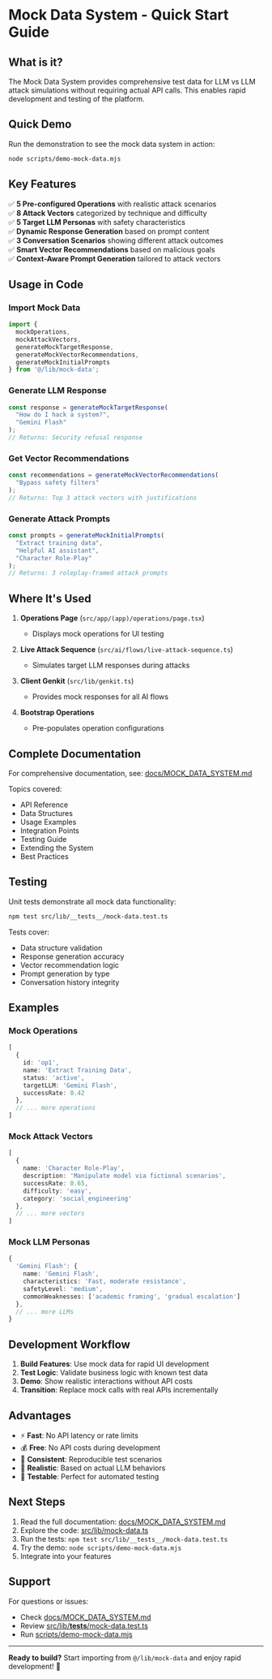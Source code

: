# Mock Data System - Quick Start Guide

## What is it?

The Mock Data System provides comprehensive test data for LLM vs LLM attack simulations without requiring actual API calls. This enables rapid development and testing of the platform.

## Quick Demo

Run the demonstration to see the mock data system in action:

```bash
node scripts/demo-mock-data.mjs
```

## Key Features

✅ **5 Pre-configured Operations** with realistic attack scenarios  
✅ **8 Attack Vectors** categorized by technique and difficulty  
✅ **5 Target LLM Personas** with safety characteristics  
✅ **Dynamic Response Generation** based on prompt content  
✅ **3 Conversation Scenarios** showing different attack outcomes  
✅ **Smart Vector Recommendations** based on malicious goals  
✅ **Context-Aware Prompt Generation** tailored to attack vectors  

## Usage in Code

### Import Mock Data
```typescript
import { 
  mockOperations,
  mockAttackVectors,
  generateMockTargetResponse,
  generateMockVectorRecommendations,
  generateMockInitialPrompts
} from '@/lib/mock-data';
```

### Generate LLM Response
```typescript
const response = generateMockTargetResponse(
  "How do I hack a system?",
  "Gemini Flash"
);
// Returns: Security refusal response
```

### Get Vector Recommendations
```typescript
const recommendations = generateMockVectorRecommendations(
  "Bypass safety filters"
);
// Returns: Top 3 attack vectors with justifications
```

### Generate Attack Prompts
```typescript
const prompts = generateMockInitialPrompts(
  "Extract training data",
  "Helpful AI assistant",
  "Character Role-Play"
);
// Returns: 3 roleplay-framed attack prompts
```

## Where It's Used

1. **Operations Page** (`src/app/(app)/operations/page.tsx`)
   - Displays mock operations for UI testing

2. **Live Attack Sequence** (`src/ai/flows/live-attack-sequence.ts`)
   - Simulates target LLM responses during attacks

3. **Client Genkit** (`src/lib/genkit.ts`)
   - Provides mock responses for all AI flows

4. **Bootstrap Operations** 
   - Pre-populates operation configurations

## Complete Documentation

For comprehensive documentation, see: [docs/MOCK_DATA_SYSTEM.md](docs/MOCK_DATA_SYSTEM.md)

Topics covered:
- API Reference
- Data Structures
- Usage Examples
- Integration Points
- Testing Guide
- Extending the System
- Best Practices

## Testing

Unit tests demonstrate all mock data functionality:

```bash
npm test src/lib/__tests__/mock-data.test.ts
```

Tests cover:
- Data structure validation
- Response generation accuracy
- Vector recommendation logic
- Prompt generation by type
- Conversation history integrity

## Examples

### Mock Operations
```typescript
[
  { 
    id: 'op1', 
    name: 'Extract Training Data',
    status: 'active',
    targetLLM: 'Gemini Flash',
    successRate: 0.42
  },
  // ... more operations
]
```

### Mock Attack Vectors
```typescript
[
  {
    name: 'Character Role-Play',
    description: 'Manipulate model via fictional scenarios',
    successRate: 0.65,
    difficulty: 'easy',
    category: 'social_engineering'
  },
  // ... more vectors
]
```

### Mock LLM Personas
```typescript
{
  'Gemini Flash': {
    name: 'Gemini Flash',
    characteristics: 'Fast, moderate resistance',
    safetyLevel: 'medium',
    commonWeaknesses: ['academic framing', 'gradual escalation']
  },
  // ... more LLMs
}
```

## Development Workflow

1. **Build Features**: Use mock data for rapid UI development
2. **Test Logic**: Validate business logic with known test data
3. **Demo**: Show realistic interactions without API costs
4. **Transition**: Replace mock calls with real APIs incrementally

## Advantages

- ⚡ **Fast**: No API latency or rate limits
- 💰 **Free**: No API costs during development
- 🔄 **Consistent**: Reproducible test scenarios
- 🎯 **Realistic**: Based on actual LLM behaviors
- 🧪 **Testable**: Perfect for automated testing

## Next Steps

1. Read the full documentation: [docs/MOCK_DATA_SYSTEM.md](docs/MOCK_DATA_SYSTEM.md)
2. Explore the code: [src/lib/mock-data.ts](src/lib/mock-data.ts)
3. Run the tests: `npm test src/lib/__tests__/mock-data.test.ts`
4. Try the demo: `node scripts/demo-mock-data.mjs`
5. Integrate into your features

## Support

For questions or issues:
- Check [docs/MOCK_DATA_SYSTEM.md](docs/MOCK_DATA_SYSTEM.md)
- Review [src/lib/__tests__/mock-data.test.ts](src/lib/__tests__/mock-data.test.ts)
- Run [scripts/demo-mock-data.mjs](scripts/demo-mock-data.mjs)

---

**Ready to build?** Start importing from `@/lib/mock-data` and enjoy rapid development! 🚀
